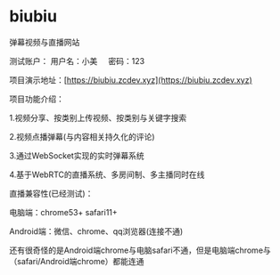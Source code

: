 # biubiu
弹幕视频与直播网站

测试账户：
用户名：小美  &nbsp;&nbsp;&nbsp; 密码：123

项目演示地址：[https://biubiu.zcdev.xyz](https://biubiu.zcdev.xyz)

项目功能介绍：

1.视频分享、按类别上传视频、按类别与关键字搜索

2.视频点播弹幕(与内容相关持久化的评论)

3.通过WebSocket实现的实时弹幕系统

4.基于WebRTC的直播系统、多房间制、多主播同时在线



直播兼容性(已经测试)：

电脑端：chrome53+ safari11+ 

Android端：微信、chrome、qq浏览器(连接不通)

还有很奇怪的是Android端chrome与电脑safari不通，但是电脑端chrome与（safari/Android端chrome）都能连通
